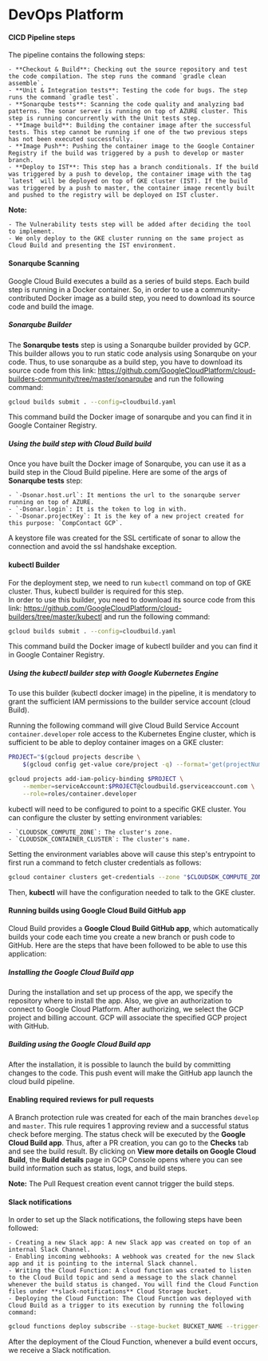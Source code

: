 # DevOps Platform 

#### CICD Pipeline steps

The pipeline contains the following steps:

    - **Checkout & Build**: Checking out the source repository and test the code compilation. The step runs the command `gradle clean assemble`. 
    - **Unit & Integration tests**: Testing the code for bugs. The step runs the command `gradle test`. 
    - **Sonarqube tests**: Scanning the code quality and analyzing bad patterns. The sonar server is running on top of AZURE cluster. This step is running concurrently with the Unit tests step. 
    - **Image build**: Building the container image after the successful tests. This step cannot be running if one of the two previous steps has not been executed successfully. 
    - **Image Push**: Pushing the container image to the Google Container Registry if the build was triggered by a push to develop or master branch. 
    - **Deploy to IST**: This step has a branch conditionals. If the build was triggered by a push to develop, the container image with the tag `latest` will be deployed on top of GKE cluster (IST). If the build was triggered by a push to master, the container image recently built and pushed to the registry will be deployed on IST cluster. 
    
**Note:** 

    - The Vulnerability tests step will be added after deciding the tool to implement. 
    - We only deploy to the GKE cluster running on the same project as Cloud Build and presenting the IST environment. 
    
#### Sonarqube Scanning

Google Cloud Build executes a build as a series of build steps. Each build step is running in a Docker container. So, in order to use a community-contributed Docker image as a build step, you need to download its source code and build the image.

##### Sonarqube Builder

The **Sonarqube tests** step is using a Sonarqube builder provided by GCP. This builder allows you to run static code analysis using Sonarqube on your code. Thus, to use sonarqube as a build step, you have to download its source code from this link: https://github.com/GoogleCloudPlatform/cloud-builders-community/tree/master/sonarqube and run the following command: 

```sh
gcloud builds submit . --config=cloudbuild.yaml
```    
This command build the Docker image of sonarqube and you can find it in Google Container Registry.

##### Using the build step with Cloud Build build 

Once you have built the Docker image of Sonarqube, you can use it as a build step in the Cloud Build pipeline. 
Here are some of the args of **Sonarqube tests** step:

    - `-Dsonar.host.url`: It mentions the url to the sonarqube server running on top of AZURE.
    - `-Dsonar.login`: It is the token to log in with. 
    - `-Dsonar.projectKey`: It is the key of a new project created for this purpose: `CompContact GCP`.  
    
A keystore file was created for the SSL certificate of sonar to allow the connection and avoid the ssl handshake exception.

#### kubectl Builder

For the deployment step, we need to run `kubectl` command on top of GKE cluster. Thus, kubectl builder is required for this step.  
In order to use this builder, you need to download its source code from this link: https://github.com/GoogleCloudPlatform/cloud-builders/tree/master/kubectl and run the following command:  

```sh
gcloud builds submit . --config=cloudbuild.yaml
``` 
This command build the Docker image of kubectl builder and you can find it in Google Container Registry.

##### Using the  kubectl builder step with Google Kubernetes Engine

To use this builder (kubectl docker image) in the pipeline, it is mendatory to grant the sufficient IAM permissions to the builder service account (cloud Build).

Running the following command will give Cloud Build Service Account `container.developer` role access to the Kubernetes Engine cluster, which is sufficient to be able to deploy container images on a GKE cluster:

```sh
PROJECT="$(gcloud projects describe \
    $(gcloud config get-value core/project -q) --format='get(projectNumber)')"

gcloud projects add-iam-policy-binding $PROJECT \
    --member=serviceAccount:$PROJECT@cloudbuild.gserviceaccount.com \
    --role=roles/container.developer
```

kubectl will need to be configured to point to a specific GKE cluster. You can configure the cluster by setting environment variables:

    - `CLOUDSDK_COMPUTE_ZONE`: The cluster's zone.
    - `CLOUDSDK_CONTAINER_CLUSTER`: The cluster's name. 
    
Setting the environment variables above will cause this step's entrypoint to first run a command to fetch cluster credentials as follows:

```sh
gcloud container clusters get-credentials --zone "$CLOUDSDK_COMPUTE_ZONE" "$CLOUDSDK_CONTAINER_CLUSTER"
```
Then, **kubectl** will have the configuration needed to talk to the GKE cluster.

#### Running builds using Google Cloud Build GitHub app

Cloud Build provides a **Google Cloud Build GitHub app**, which automatically builds your code each time you create a new branch or push code to GitHub. Here are the steps that have been followed to be able to use this application:

##### Installing the Google Cloud Build app

During the installation and set up process of the app, we specify the repository where to install the app. Also, we give an authorization to connect to Google Cloud Platform. After authorizing, we select the GCP project and billing account. GCP will associate the specified GCP project with GitHub. 

##### Building using the Google Cloud Build app

After the installation, it is possible to launch the build by committing changes to the code. This push event will make the GitHub app launch the cloud build pipeline. 

#### Enabling required reviews for pull requests

A Branch protection rule was created for each of the main branches `develop` and `master`. This rule requires 1 approving review and a successful status check before merging. The status check will be executed by the **Google Cloud Build app**. Thus, after a PR creation, you can go to the **Checks** tab and see the build result. By clicking on **View more details on Google Cloud Build**, the **Build details** page in GCP Console opens where you can see build information such as status, logs, and build steps. 

**Note:** The Pull Request creation event cannot trigger the build steps. 

#### Slack notifications

In order to set up the Slack notifications, the following steps have been followed: 

    - Creating a new Slack app: A new Slack app was created on top of an internal Slack Channel. 
    - Enabling incoming webhooks: A webhook was created for the new Slack app and it is pointing to the internal Slack channel. 
    - Writing the Cloud Function: A cloud function was created to listen to the Cloud Build topic and send a message to the slack channel whenever the build status is changed. You will find the Cloud Function files under **slack-notifications** Cloud Storage bucket.
    - Deploying the Cloud Function: The Cloud Function was deployed with Cloud Build as a trigger to its execution by running the following command: 
    
```sh
gcloud functions deploy subscribe --stage-bucket BUCKET_NAME --trigger-topic cloud-builds
```
After the deployment of the Cloud Function, whenever a build event occurs, we receive a Slack notification. 
